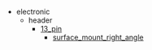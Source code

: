 * electronic
  * header
    * [13_pin](electronic/header/13_pin)
      * [surface_mount_right_angle](electronic/header/13_pin/surface_mount_right_angle)
